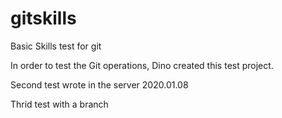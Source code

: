 # gitskills
Basic Skills test for git

In order to test the Git operations, Dino created this test project.

Second test wrote in the server
2020.01.08

Thrid test with a branch 
